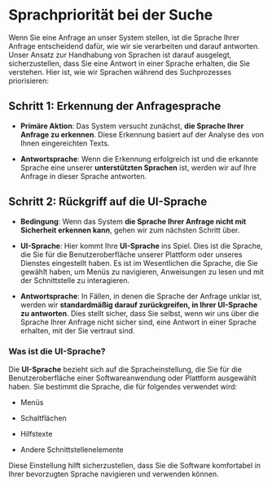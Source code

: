 # Sprachpriorität bei der Suche

Wenn Sie eine Anfrage an unser System stellen, ist die Sprache Ihrer Anfrage entscheidend dafür, wie wir sie verarbeiten und darauf antworten. Unser Ansatz zur Handhabung von Sprachen ist darauf ausgelegt, sicherzustellen, dass Sie eine Antwort in einer Sprache erhalten, die Sie verstehen. Hier ist, wie wir Sprachen während des Suchprozesses priorisieren:

## Schritt 1: Erkennung der Anfragesprache


- **Primäre Aktion**: Das System versucht zunächst, **die Sprache Ihrer Anfrage zu erkennen**. Diese Erkennung basiert auf der Analyse des von Ihnen eingereichten Texts.

- **Antwortsprache**: Wenn die Erkennung erfolgreich ist und die erkannte Sprache eine unserer **unterstützten Sprachen** ist, werden wir auf Ihre Anfrage in dieser Sprache antworten.


## Schritt 2: Rückgriff auf die UI-Sprache

- **Bedingung**: Wenn das System **die Sprache Ihrer Anfrage nicht mit Sicherheit erkennen kann**, gehen wir zum nächsten Schritt über.

- **UI-Sprache**: Hier kommt Ihre **UI-Sprache** ins Spiel. Dies ist die Sprache, die Sie für die Benutzeroberfläche unserer Plattform oder unseres Dienstes eingestellt haben. Es ist im Wesentlichen die Sprache, die Sie gewählt haben, um Menüs zu navigieren, Anweisungen zu lesen und mit der Schnittstelle zu interagieren.

- **Antwortsprache**: In Fällen, in denen die Sprache der Anfrage unklar ist, werden wir **standardmäßig darauf zurückgreifen, in Ihrer UI-Sprache zu antworten**. Dies stellt sicher, dass Sie selbst, wenn wir uns über die Sprache Ihrer Anfrage nicht sicher sind, eine Antwort in einer Sprache erhalten, mit der Sie vertraut sind.


### Was ist die UI-Sprache?

Die **UI-Sprache** bezieht sich auf die Spracheinstellung, die Sie für die Benutzeroberfläche einer Softwareanwendung oder Plattform ausgewählt haben. Sie bestimmt die Sprache, die für folgendes verwendet wird:


- Menüs

- Schaltflächen

- Hilfstexte

- Andere Schnittstellenelemente


Diese Einstellung hilft sicherzustellen, dass Sie die Software komfortabel in Ihrer bevorzugten Sprache navigieren und verwenden können.